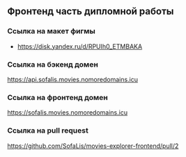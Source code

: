 ## Фронтенд часть дипломной работы 
### Ссылка на макет фигмы 
* https://disk.yandex.ru/d/RPUIh0_ETMBAKA
### Ссылка на бэкенд домен 
https://api.sofalis.movies.nomoredomains.icu
### Ссылка на фронтенд домен
https://sofalis.movies.nomoredomains.icu
### Ссылка на pull request
https://github.com/SofaLis/movies-explorer-frontend/pull/2